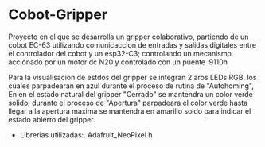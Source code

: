 # Cobot-Gripper
Proyecto en el que se desarrolla un gripper colaborativo, partiendo de un cobot EC-63 utilizando comunicaccion de entradas y salidas digitales entre el controlador del cobot y un esp32-C3; controlando un mecanismo accionado por un motor dc N20 y controlado con un puente l9110h

Para la visualisacion de estdos del gripper se integran 2 aros LEDs RGB, los cuales parpadearan en azul durante el proceso de rutina de "Autohoming", En en el estado natural del gripper "Cerrado" se mantendra un color verde solido, durante el proceso de "Apertura" parpadeara el color verde hasta llegar a la apertura maxima se mantendra en amarillo soido para indicar el estado abierto del gripper.

- Librerias utilizadas:.
  Adafruit_NeoPixel.h
  
